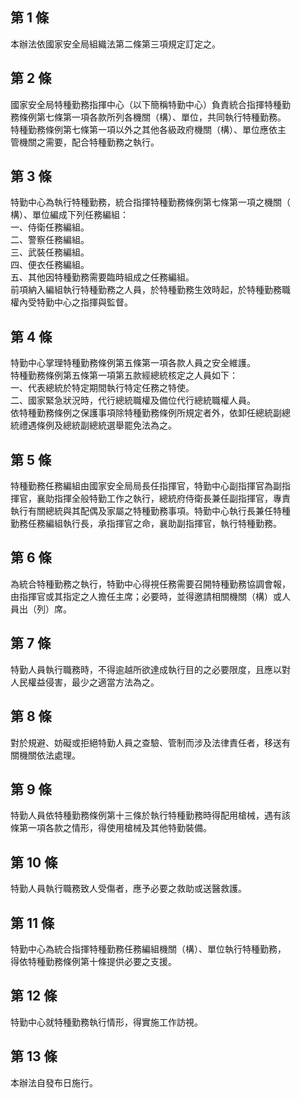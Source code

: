 第 1 條
-------
本辦法依國家安全局組織法第二條第三項規定訂定之。

第 2 條
-------
國家安全局特種勤務指揮中心（以下簡稱特勤中心）負責統合指揮特種勤  
務條例第七條第一項各款所列各機關（構）、單位，共同執行特種勤務。  
特種勤務條例第七條第一項以外之其他各級政府機關（構）、單位應依主  
管機關之需要，配合特種勤務之執行。

第 3 條
-------
特勤中心為執行特種勤務，統合指揮特種勤務條例第七條第一項之機關（  
構）、單位編成下列任務編組：  
一、侍衛任務編組。  
二、警察任務編組。  
三、武裝任務編組。  
四、便衣任務編組。  
五、其他因特種勤務需要臨時組成之任務編組。  
前項納入編組執行特種勤務之人員，於特種勤務生效時起，於特種勤務職  
權內受特勤中心之指揮與監督。

第 4 條
-------
特勤中心掌理特種勤務條例第五條第一項各款人員之安全維護。  
特種勤務條例第五條第一項第五款經總統核定之人員如下：  
一、代表總統於特定期間執行特定任務之特使。  
二、國家緊急狀況時，代行總統職權及備位代行總統職權人員。  
依特種勤務條例之保護事項除特種勤務條例所規定者外，依卸任總統副總  
統禮遇條例及總統副總統選舉罷免法為之。

第 5 條
-------
特種勤務任務編組由國家安全局局長任指揮官，特勤中心副指揮官為副指  
揮官，襄助指揮全般特勤工作之執行，總統府侍衛長兼任副指揮官，專責  
執行有關總統與其配偶及家屬之特種勤務事項。特勤中心執行長兼任特種  
勤務任務編組執行長，承指揮官之命，襄助副指揮官，執行特種勤務。

第 6 條
-------
為統合特種勤務之執行，特勤中心得視任務需要召開特種勤務協調會報，  
由指揮官或其指定之人擔任主席；必要時，並得邀請相關機關（構）或人  
員出（列）席。

第 7 條
-------
特勤人員執行職務時，不得逾越所欲達成執行目的之必要限度，且應以對  
人民權益侵害，最少之適當方法為之。

第 8 條
-------
對於規避、妨礙或拒絕特勤人員之查驗、管制而涉及法律責任者，移送有  
關機關依法處理。

第 9 條
-------
特勤人員依特種勤務條例第十三條於執行特種勤務時得配用槍械，遇有該  
條第一項各款之情形，得使用槍械及其他特勤裝備。

第 10 條
--------
特勤人員執行職務致人受傷者，應予必要之救助或送醫救護。

第 11 條
--------
特勤中心為統合指揮特種勤務任務編組機關（構）、單位執行特種勤務，  
得依特種勤務條例第十條提供必要之支援。

第 12 條
--------
特勤中心就特種勤務執行情形，得實施工作訪視。

第 13 條
--------
本辦法自發布日施行。

